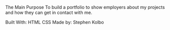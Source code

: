 The Main Purpose
To build a portfolio to show employers about my projects and how they can get in contact with me.

Built With:
HTML
CSS
Made by:
Stephen Kolbo
